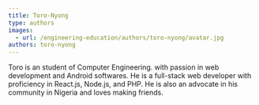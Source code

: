 ```yaml
---
title: Toro-Nyong
type: authors
images:
  - url: /engineering-education/authors/toro-nyong/avatar.jpg
authors: toro-nyong
---
```


Toro is an student of Computer Engineering. with passion in web development and Android softwares. He is a full-stack web developer with proficiency in React.js, Node.js, and PHP. He is also an advocate in his community in Nigeria and loves making friends.
